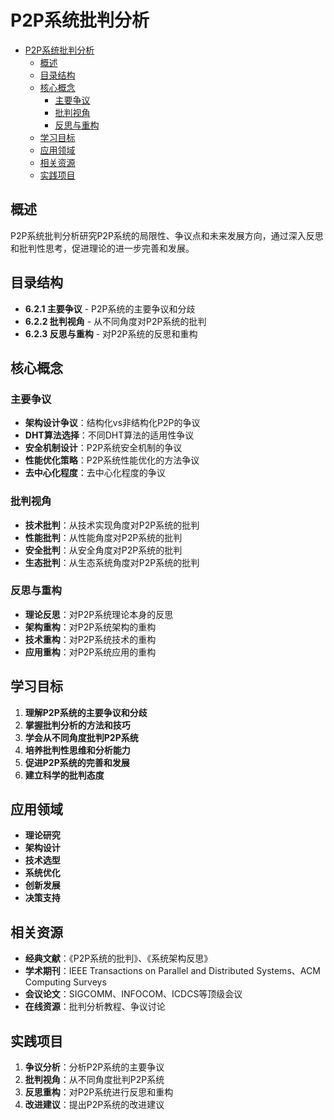 # P2P系统批判分析


<!-- TOC START -->

- [P2P系统批判分析](#p2p系统批判分析)
  - [概述](#概述)
  - [目录结构](#目录结构)
  - [核心概念](#核心概念)
    - [主要争议](#主要争议)
    - [批判视角](#批判视角)
    - [反思与重构](#反思与重构)
  - [学习目标](#学习目标)
  - [应用领域](#应用领域)
  - [相关资源](#相关资源)
  - [实践项目](#实践项目)

<!-- TOC END -->

## 概述

P2P系统批判分析研究P2P系统的局限性、争议点和未来发展方向，通过深入反思和批判性思考，促进理论的进一步完善和发展。

## 目录结构

- **6.2.1 主要争议** - P2P系统的主要争议和分歧
- **6.2.2 批判视角** - 从不同角度对P2P系统的批判
- **6.2.3 反思与重构** - 对P2P系统的反思和重构

## 核心概念

### 主要争议

- **架构设计争议**：结构化vs非结构化P2P的争议
- **DHT算法选择**：不同DHT算法的适用性争议
- **安全机制设计**：P2P系统安全机制的争议
- **性能优化策略**：P2P系统性能优化的方法争议
- **去中心化程度**：去中心化程度的争议

### 批判视角

- **技术批判**：从技术实现角度对P2P系统的批判
- **性能批判**：从性能角度对P2P系统的批判
- **安全批判**：从安全角度对P2P系统的批判
- **生态批判**：从生态系统角度对P2P系统的批判

### 反思与重构

- **理论反思**：对P2P系统理论本身的反思
- **架构重构**：对P2P系统架构的重构
- **技术重构**：对P2P系统技术的重构
- **应用重构**：对P2P系统应用的重构

## 学习目标

1. **理解P2P系统的主要争议和分歧**
2. **掌握批判分析的方法和技巧**
3. **学会从不同角度批判P2P系统**
4. **培养批判性思维和分析能力**
5. **促进P2P系统的完善和发展**
6. **建立科学的批判态度**

## 应用领域

- **理论研究**
- **架构设计**
- **技术选型**
- **系统优化**
- **创新发展**
- **决策支持**

## 相关资源

- **经典文献**：《P2P系统的批判》、《系统架构反思》
- **学术期刊**：IEEE Transactions on Parallel and Distributed Systems、ACM Computing Surveys
- **会议论文**：SIGCOMM、INFOCOM、ICDCS等顶级会议
- **在线资源**：批判分析教程、争议讨论

## 实践项目

1. **争议分析**：分析P2P系统的主要争议
2. **批判视角**：从不同角度批判P2P系统
3. **反思重构**：对P2P系统进行反思和重构
4. **改进建议**：提出P2P系统的改进建议
